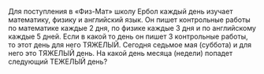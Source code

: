 Для поступления в «Физ-Мат» школу Ербол каждый день изучает математику, физику и английский язык. Он пишет контрольные работы по математике каждые 2 дня, по физике каждые 3 дня и по английскому каждые 5 дней.  Если в какой то день он пишет 3 контрольные работы, то этот день для него ТЯЖЕЛЫЙ. Сегодня седьмое мая (суббота) и для него это ТЯЖЕЛЫЙ день. На какой день месяца (недели) попадет следующий ТЕЖЕЛЫЙ день?
